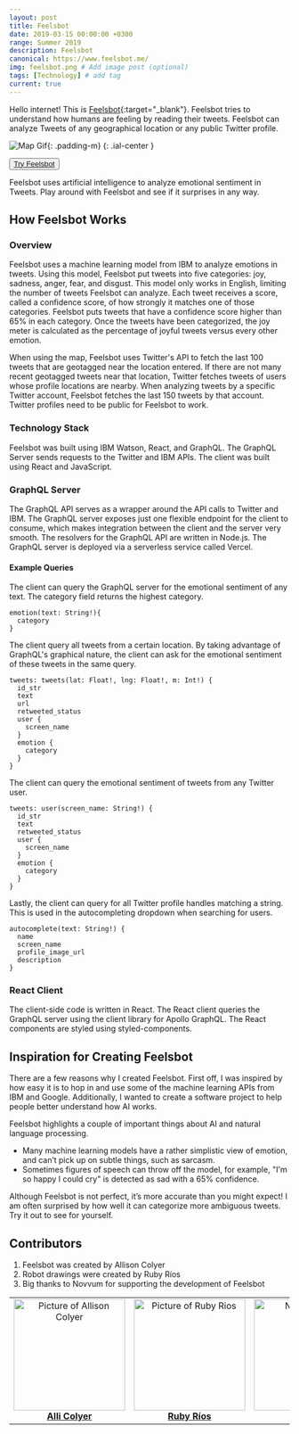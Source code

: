 ```yaml
---
layout: post
title: Feelsbot
date: 2019-03-15 00:00:00 +0300
range: Summer 2019
description: Feelsbot
canonical: https://www.feelsbot.me/
img: feelsbot.png # Add image post (optional)
tags: [Technology] # add tag
current: true
---
```


Hello internet! This is [Feelsbot](https://www.feelsbot.me/){:target="\_blank"}. Feelsbot tries to understand how humans are feeling by reading their tweets. Feelsbot can analyze Tweets of any geographical location or any public Twitter profile.

![Map Gif]({{site.baseurl}}/assets/img/feelsbot.gif){: .padding-m}
{: .ial-center }

<button class="button">[Try Feelsbot](https://www.feelsbot.me/)</button>

Feelsbot uses artificial intelligence to analyze emotional sentiment in Tweets. Play around with Feelsbot and see if it surprises in any way.

## How Feelsbot Works

### Overview

Feelsbot uses a machine learning model from IBM to analyze emotions in
tweets. Using this model, Feelsbot put tweets into five categories: joy, sadness, anger, fear, and disgust. This model only works in English, limiting the number of tweets Feelsbot can analyze. Each tweet receives a score, called a confidence score, of how strongly it matches one of those categories. Feelsbot puts tweets that have a confidence score higher than 65% in each category. Once the tweets have been categorized, the joy meter is calculated as the percentage of joyful tweets versus every other emotion.

When using the map, Feelsbot uses Twitter's API to fetch the last 100 tweets that are geotagged near the location entered. If there are not many recent geotagged tweets near that location, Twitter fetches tweets of users whose profile locations are nearby. When analyzing tweets by a specific Twitter account, Feelsbot fetches the last 150 tweets by that account. Twitter profiles need to be public for Feelsbot to work.

### Technology Stack

Feelsbot was built using IBM Watson, React, and GraphQL. The GraphQL Server sends requests to the Twitter and IBM APIs. The client was built using React and JavaScript.

### GraphQL Server

The GraphQL API serves as a wrapper around the API calls to Twitter and IBM. The GraphQL server exposes just one flexible endpoint for the client to consume, which makes integration between the client and the server very smooth. The resolvers for the GraphQL API are written in Node.js. The GraphQL server is deployed via a serverless service called Vercel.

#### Example Queries

The client can query the GraphQL server for the emotional sentiment of any text. The category field returns the highest category.

```
emotion(text: String!){
  category
}
```

The client query all tweets from a certain location. By taking advantage of GraphQL's graphical nature, the client can ask for the emotional sentiment of these tweets in the same query.

```
tweets: tweets(lat: Float!, lng: Float!, m: Int!) {
  id_str
  text
  url
  retweeted_status
  user {
    screen_name
  }
  emotion {
    category
  }
}
```

The client can query the emotional sentiment of tweets from any Twitter user.

```
tweets: user(screen_name: String!) {
  id_str
  text
  retweeted_status
  user {
    screen_name
  }
  emotion {
    category
  }
}
```

Lastly, the client can query for all Twitter profile handles matching a string. This is used in the autocompleting dropdown when searching for users.

```
autocomplete(text: String!) {
  name
  screen_name
  profile_image_url
  description
}
```

### React Client

The client-side code is written in React. The React client queries the GraphQL server using the client library for Apollo GraphQL. The React components are styled using styled-components.

## Inspiration for Creating Feelsbot

There are a few reasons why I created Feelsbot. First off, I was inspired by how easy it is to hop in and use some of the machine learning APIs from IBM and Google. Additionally, I wanted to create a software project to help people better understand how AI works.

Feelsbot highlights a couple of important things about AI and natural language processing.

- Many machine learning models have a rather simplistic view of emotion, and can’t pick up on subtle things, such as sarcasm.
- Sometimes figures of speech can throw off the model, for example, "I'm so happy I could cry" is detected as sad with a 65% confidence.

Although Feelsbot is not perfect, it’s more accurate than you might expect! I am often surprised by how well it can categorize more ambiguous tweets. Try it out to see for yourself.

## Contributors

1. Feelsbot was created by Allison Colyer
2. Robot drawings were created by Ruby Ríos
3. Big thanks to Novvum for supporting the development of Feelsbot

<table>
  <tr>
    <td align="center"><a href="https://github.com/allicolyer"><img src="https://avatars1.githubusercontent.com/u/11083917?s=460&v=4" width="200px;" alt="Picture of Allison Colyer"/><br /><b>Alli Colyer</b></a></td>
    <td align="center"><a href="https://www.rubyrios.com"><img src="https://roobeedotorg.files.wordpress.com/2019/10/ruby.png?w=400" width="200px;" alt="Picture of Ruby Rios"/><br /><b>Ruby Ríos</b></a></td>
    <td align="center"><a href="https://www.novvum.io"><img src="https://pbs.twimg.com/profile_images/1159597589408256000/Vf0OwHOf.png" width="200px;" alt="Novvum Logo"/><br /><b>Novvum</b></a></td>
  </tr>
</table>
